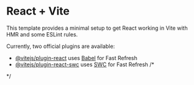 # React + Vite

This template provides a minimal setup to get React working in Vite with HMR and some ESLint rules.

Currently, two official plugins are available:

- [@vitejs/plugin-react](https://github.com/vitejs/vite-plugin-react/blob/main/packages/plugin-react/README.md) uses [Babel](https://babeljs.io/) for Fast Refresh
- [@vitejs/plugin-react-swc](https://github.com/vitejs/vite-plugin-react-swc) uses [SWC](https://swc.rs/) for Fast Refresh
/*

<!-- // import React, { useState } from "react";

// function Form() {
//   const [username, setUsername] = useState();
//   const [password, setPassword] = useState();

//   const SubmitForm = (e) => {
//     e.prventDefault();
//     setUsername("");
//     setPassword("");
//   };
//   return (
//     <>
//       <form action="">
//         <input
//           type="text"
//           value={username}
//           placeholder="Enter your name"
//           onChange={(e) => {
//             setUsername(e.target.value);
//           }}
//         />
//         <input
//           type="text"
//           name="name"
//           value={password}
//           placeholder="Enter your password"
//           onChange={(e) => {
//             setPassword(e.target.value);
//           }}
//         />

//         <button type="submit">Submit</button>
//       </form>

//       <h3>Submitted Data:</h3>
//       <p>Username: {username}</p>
//       <p>Password: {password}</p>
//     </>
//   );
// }

// export default Form; -->
*/